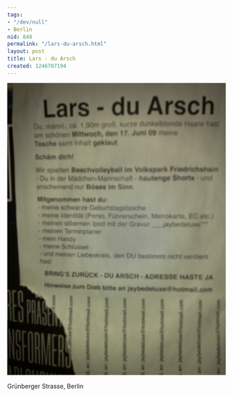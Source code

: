 ```yaml
---
tags:
- "/dev/null"
- Berlin
nid: 848
permalink: "/lars-du-arsch.html"
layout: post
title: Lars - du Arsch
created: 1246707194
---
```

<img src="/assets/imgs/lars-du-arsch_0.jpg" alt="Lars - du Arsch"  />
<p>Grünberger Strasse, Berlin</p>
